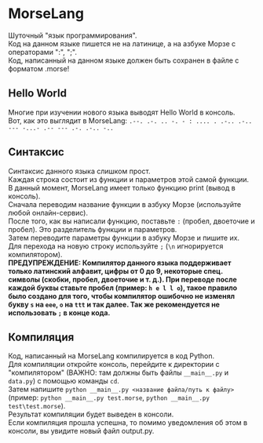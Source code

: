 # MorseLang  

Шуточный "язык программирования".  
Код на данном языке пишется не на латинице, а на азбуке Морзе с операторами ":", ";".  
Код, написанный на данном языке должен быть сохранен в файле с форматом .morse!    

## Hello World

Многие при изучении нового языка выводят Hello World в консоль.  
Вот, как это выглядит в MorseLang: `.--. .-. .. -. - : .... . .-.. .-.. --- -...- .-- --- .-. .-.. -..`    

## Синтаксис

Синтаксис данного языка слишком прост.  
Каждая строка состоит из функции и параметров этой самой функции.  
В данный момент, MorseLang имеет только функцию print (вывод в консоль).    
Сначала переводим название функции в азбуку Морзе (используйте любой онлайн-сервис).  
После того, как вы написали функцию, поставьте ` : ` (пробел, двоеточие и пробел). Это разделитель функции и параметров.  
Затем переводите параметры функции в азбуку Морзе и пишите их.  
Для перехода на новую строку используйте `;` (`\n` игнорируется компилятором).  
**ПРЕДУПРЕЖДЕНИЕ: Компилятор данного языка поддерживает только латинский алфавит, цифры от 0 до 9, некоторые спец. символы (скобки, пробел, двоеточие и т. д.). При переводе после каждой буквы ставьте пробел (пример: `h e l l o`), такое правило было создано для того, чтобы компилятор ошибочно не изменял букву `s` на `eee`, `o` на `ttt` и так далее. Так же рекомендуется не использовать `;` в конце кода.**
  
## Компиляция

Код, написанный на MorseLang компилируется в код Python.  
Для компиляции откройте консоль, перейдите к директории с "компилятором" (ВАЖНО: там должны быть файлы `__main__.py` и `data.py`) с помощью команды `cd`.  
Затем напишите `python __main__.py <название файла/путь к файлу>` (пример: `python __main__.py test.morse`, `python __main__.py test\test.morse`).  
Результат компиляции будет выведен в консоли.  
Если компиляция прошла успешна, то помимо уведомления об этом в консоли, вы увидите новый файл output.py.
